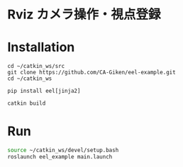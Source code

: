 # Rviz カメラ操作・視点登録

# Installation

```
cd ~/catkin_ws/src
git clone https://github.com/CA-Giken/eel-example.git
cd ~/catkin_ws

pip install eel[jinja2]

catkin build
```

# Run

```sh
source ~/catkin_ws/devel/setup.bash
roslaunch eel_example main.launch
```
